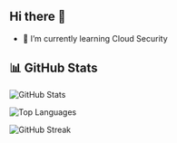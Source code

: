 ## Hi there 👋

- 🌱 I’m currently learning Cloud Security

<!--
**edops973/edops973** is a ✨ _special_ ✨ repository because its `README.md` (this file) appears on your GitHub profile.

Here are some ideas to get you started:

- 🔭 I’m currently working on ...
- 🌱 I’m currently learning ...
- 👯 I’m looking to collaborate on ...
- 🤔 I’m looking for help with ...
- 💬 Ask me about ...
- 📫 How to reach me: ...
- 😄 Pronouns: ...
- ⚡ Fun fact: ...
-->

## 📊 GitHub Stats

![GitHub Stats](https://github-readme-stats.vercel.app/api?username=edops973&show_icons=true&theme=radical)

![Top Languages](https://github-readme-stats.vercel.app/api/top-langs/?username=edops973&layout=compact&theme=radical)

![GitHub Streak](https://github-readme-streak-stats.herokuapp.com/?user=edops973&theme=radical)
